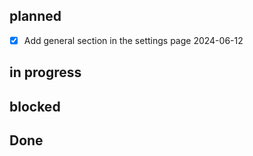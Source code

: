 ## planned
- [x] Add general section in the settings page 2024-06-12  

## in progress

## blocked

## Done